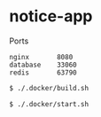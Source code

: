 # notice-app

Ports
```
nginx       8080
database    33060
redis       63790
```


```bash
$ ./.docker/build.sh
```

```bash
$ ./.docker/start.sh
```
